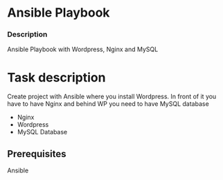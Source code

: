 # Ansible Playbook
### Description
Ansible Playbook with Wordpress, Nginx and MySQL

# Task description
Create project with Ansible where you install Wordpress. In front of it you have to have Nginx and behind WP you need to have MySQL database
- Nginx
- Wordpress
- MySQL Database 

## Prerequisites
Ansible
